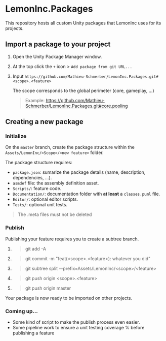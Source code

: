 # LemonInc.Packages

This repository hosts all custom Unity packages that LemonInc uses for its projects.

## Import a package to your project

1. Open the Unity Package Manager window.
1. At the top click the `+` icon > `Add package from git URL...`
1. Input `https://github.com/Mathieu-Schmerber/LemonInc.Packages.git#<scope>.<feature>`

    The scope corresponds to the global perimeter (core, gameplay, ...)
    > Example: https://github.com/Mathieu-Schmerber/LemonInc.Packages.git#core.pooling

## Creating a new package

### Initialize

On the `master` branch, create the package structure within the `Assets/LemonInc/<Scope>/<new feature>` folder.

The package structure requires:
- `package.json`: sumarize the package details (name, description, dependencies, ...).
- `asmdef` file: the assembly definition asset.
- `Scripts/`: feature code.
- `Documentation/`: documentation folder with **at least** a `classes.puml` file.
- `Editor/`: optional editor scripts.
- `Tests/`: optional unit tests.

> The .meta files must not be deleted

### Publish

Publishing your feature requires you to create a subtree branch.
1. > git add -A
1. > git commit -m "feat(\<scope>.\<feature>): whatever you did"
1. > git subtree split --prefix=Assets/LemonInc/\<scope>/\<feature>
1. > git push origin \<scope>.\<feature>
1. > git push origin master

Your package is now ready to be imported on other projects.

### Coming up...

- Some kind of script to make the publish process even easier.
- Some pipeline work to ensure a unit testing coverage % before publishing a feature

